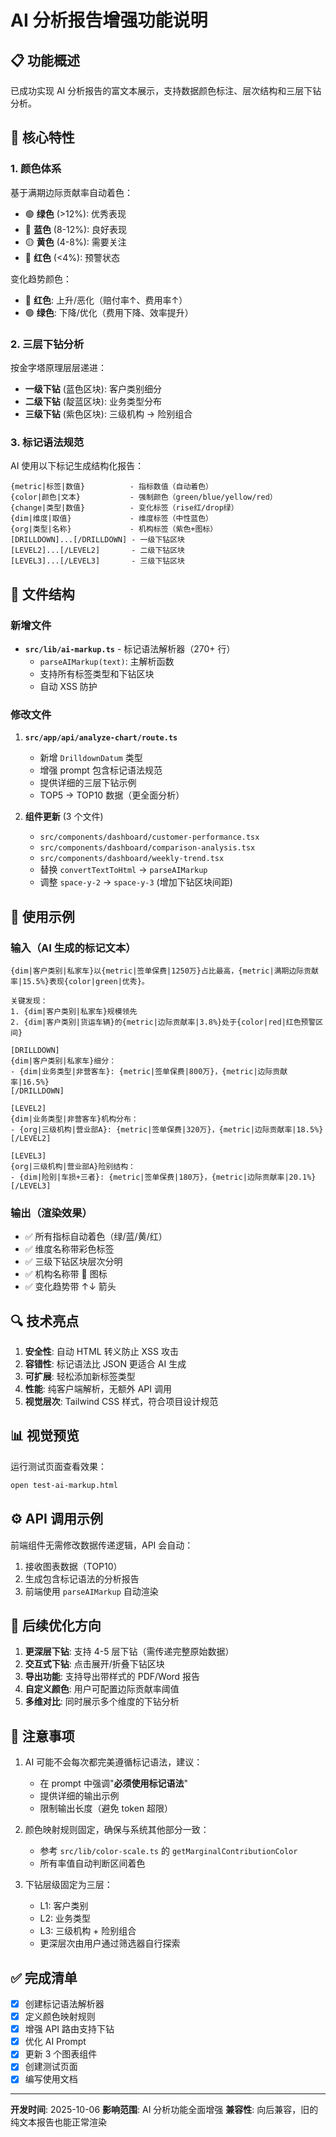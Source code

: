 # AI 分析报告增强功能说明

## 📋 功能概述

已成功实现 AI 分析报告的富文本展示，支持数据颜色标注、层次结构和三层下钻分析。

## 🎨 核心特性

### 1. **颜色体系**
基于满期边际贡献率自动着色：
- 🟢 **绿色** (>12%): 优秀表现
- 🔵 **蓝色** (8-12%): 良好表现
- 🟡 **黄色** (4-8%): 需要关注
- 🔴 **红色** (<4%): 预警状态

变化趋势颜色：
- 🔴 **红色**: 上升/恶化（赔付率↑、费用率↑）
- 🟢 **绿色**: 下降/优化（费用下降、效率提升）

### 2. **三层下钻分析**
按金字塔原理层层递进：
- **一级下钻** (蓝色区块): 客户类别细分
- **二级下钻** (靛蓝区块): 业务类型分布
- **三级下钻** (紫色区块): 三级机构 → 险别组合

### 3. **标记语法规范**

AI 使用以下标记生成结构化报告：

```
{metric|标签|数值}          - 指标数值（自动着色）
{color|颜色|文本}           - 强制颜色（green/blue/yellow/red）
{change|类型|数值}          - 变化标签（rise红/drop绿）
{dim|维度|取值}             - 维度标签（中性蓝色）
{org|类型|名称}             - 机构标签（紫色+图标）
[DRILLDOWN]...[/DRILLDOWN] - 一级下钻区块
[LEVEL2]...[/LEVEL2]       - 二级下钻区块
[LEVEL3]...[/LEVEL3]       - 三级下钻区块
```

## 📁 文件结构

### 新增文件
- **`src/lib/ai-markup.ts`** - 标记语法解析器（270+ 行）
  - `parseAIMarkup(text)`: 主解析函数
  - 支持所有标签类型和下钻区块
  - 自动 XSS 防护

### 修改文件
1. **`src/app/api/analyze-chart/route.ts`**
   - 新增 `DrilldownDatum` 类型
   - 增强 prompt 包含标记语法规范
   - 提供详细的三层下钻示例
   - TOP5 → TOP10 数据（更全面分析）

2. **组件更新** (3 个文件)
   - `src/components/dashboard/customer-performance.tsx`
   - `src/components/dashboard/comparison-analysis.tsx`
   - `src/components/dashboard/weekly-trend.tsx`
   - 替换 `convertTextToHtml` → `parseAIMarkup`
   - 调整 `space-y-2` → `space-y-3` (增加下钻区块间距)

## 🎯 使用示例

### 输入（AI 生成的标记文本）
```
{dim|客户类别|私家车}以{metric|签单保费|1250万}占比最高，{metric|满期边际贡献率|15.5%}表现{color|green|优秀}。

关键发现：
1. {dim|客户类别|私家车}规模领先
2. {dim|客户类别|货运车辆}的{metric|边际贡献率|3.8%}处于{color|red|红色预警区间}

[DRILLDOWN]
{dim|客户类别|私家车}细分：
- {dim|业务类型|非营客车}: {metric|签单保费|800万}，{metric|边际贡献率|16.5%}
[/DRILLDOWN]

[LEVEL2]
{dim|业务类型|非营客车}机构分布：
- {org|三级机构|营业部A}: {metric|签单保费|320万}，{metric|边际贡献率|18.5%}
[/LEVEL2]

[LEVEL3]
{org|三级机构|营业部A}险别结构：
- {dim|险别|车损+三者}: {metric|签单保费|180万}，{metric|边际贡献率|20.1%}
[/LEVEL3]
```

### 输出（渲染效果）
- ✅ 所有指标自动着色（绿/蓝/黄/红）
- ✅ 维度名称带彩色标签
- ✅ 三级下钻区块层次分明
- ✅ 机构名称带 🏢 图标
- ✅ 变化趋势带 ↑↓ 箭头

## 🔍 技术亮点

1. **安全性**: 自动 HTML 转义防止 XSS 攻击
2. **容错性**: 标记语法比 JSON 更适合 AI 生成
3. **可扩展**: 轻松添加新标签类型
4. **性能**: 纯客户端解析，无额外 API 调用
5. **视觉层次**: Tailwind CSS 样式，符合项目设计规范

## 📊 视觉预览

运行测试页面查看效果：
```bash
open test-ai-markup.html
```

## ⚙️ API 调用示例

前端组件无需修改数据传递逻辑，API 会自动：
1. 接收图表数据（TOP10）
2. 生成包含标记语法的分析报告
3. 前端使用 `parseAIMarkup` 自动渲染

## 🚀 后续优化方向

1. **更深层下钻**: 支持 4-5 层下钻（需传递完整原始数据）
2. **交互式下钻**: 点击展开/折叠下钻区块
3. **导出功能**: 支持导出带样式的 PDF/Word 报告
4. **自定义颜色**: 用户可配置边际贡献率阈值
5. **多维对比**: 同时展示多个维度的下钻分析

## 📝 注意事项

1. AI 可能不会每次都完美遵循标记语法，建议：
   - 在 prompt 中强调"**必须使用标记语法**"
   - 提供详细的输出示例
   - 限制输出长度（避免 token 超限）

2. 颜色映射规则固定，确保与系统其他部分一致：
   - 参考 `src/lib/color-scale.ts` 的 `getMarginalContributionColor`
   - 所有率值自动判断区间着色

3. 下钻层级固定为三层：
   - L1: 客户类别
   - L2: 业务类型
   - L3: 三级机构 + 险别组合
   - 更深层次由用户通过筛选器自行探索

## ✅ 完成清单

- [x] 创建标记语法解析器
- [x] 定义颜色映射规则
- [x] 增强 API 路由支持下钻
- [x] 优化 AI Prompt
- [x] 更新 3 个图表组件
- [x] 创建测试页面
- [x] 编写使用文档

---

**开发时间**: 2025-10-06
**影响范围**: AI 分析功能全面增强
**兼容性**: 向后兼容，旧的纯文本报告也能正常渲染
